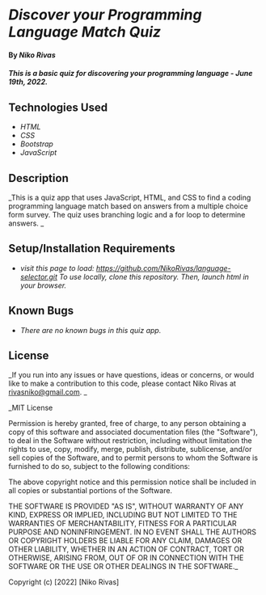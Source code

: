 # _Discover your Programming Language Match Quiz_

#### By _**Niko Rivas**_

#### _This is a basic quiz for discovering your programming language - June 19th, 2022._

## Technologies Used

- _HTML_
- _CSS_
- _Bootstrap_
- _JavaScript_

## Description

_This is a quiz app that uses JavaScript, HTML, and CSS to find a coding programming language match based on answers from a multiple choice form survey. The quiz uses branching logic and a for loop to determine answers. _

## Setup/Installation Requirements

- _visit this page to load: https://github.com/NikoRivas/language-selector.git_
  _To use locally, clone this repository._
  _Then, launch html in your browser._

## Known Bugs

- _There are no known bugs in this quiz app._

## License

_If you run into any issues or have questions, ideas or concerns, or would like to make a contribution to this code, please contact Niko Rivas at rivasniko@gmail.com. _

\_MIT License

Permission is hereby granted, free of charge, to any person obtaining a copy of this software and associated documentation files (the "Software"), to deal in the Software without restriction, including without limitation the rights to use, copy, modify, merge, publish, distribute, sublicense, and/or sell copies of the Software, and to permit persons to whom the Software is furnished to do so, subject to the following conditions:

The above copyright notice and this permission notice shall be included in all copies or substantial portions of the Software.

THE SOFTWARE IS PROVIDED "AS IS", WITHOUT WARRANTY OF ANY KIND, EXPRESS OR IMPLIED, INCLUDING BUT NOT LIMITED TO THE WARRANTIES OF MERCHANTABILITY, FITNESS FOR A PARTICULAR PURPOSE AND NONINFRINGEMENT. IN NO EVENT SHALL THE AUTHORS OR COPYRIGHT HOLDERS BE LIABLE FOR ANY CLAIM, DAMAGES OR OTHER LIABILITY, WHETHER IN AN ACTION OF CONTRACT, TORT OR OTHERWISE, ARISING FROM, OUT OF OR IN CONNECTION WITH THE SOFTWARE OR THE USE OR OTHER DEALINGS IN THE SOFTWARE.\_

Copyright (c) [2022] [Niko Rivas]
